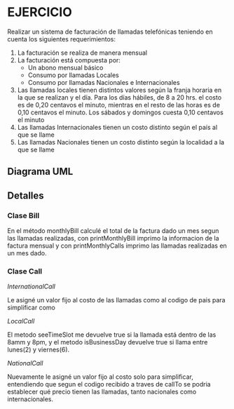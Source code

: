 # EJERCICIO 

Realizar un sistema de facturación de llamadas telefónicas teniendo en cuenta los siguientes
requerimientos:
  1. La facturación se realiza de manera mensual
  2. La facturación está compuesta por:
     + Un abono mensual básico
     + Consumo por llamadas Locales
     + Consumo por llamadas Nacionales e Internacionales
  3. Las llamadas locales tienen distintos valores según la franja horaria en la que se
  realizan y el día. Para los días hábiles, de 8 a 20 hrs. el costo es de 0,20 centavos el
  minuto, mientras en el resto de las horas es de 0,10 centavos el minuto. Los sábados
  y domingos cuesta 0,10 centavos el minuto
  4. Las llamadas Internacionales tienen un costo distinto según el país al que se llame
  5. Las llamadas Nacionales tienen un costo distinto según la localidad a la que se
  llame

## Diagrama UML
  
  
## Detalles

### Clase Bill

En el método monthlyBill calculé el total de la factura dado un mes segun las llamadas realizadas,
con printMonthlyBill imprimo la informacion de la factura mensual y con printMonthlyCalls imprimo 
las llamadas realizadas en un mes dado.

### Clase Call

_InternationalCall_

Le asigné un valor fijo al costo de las llamadas como al codigo de pais para simplificar como  

_LocalCall_

El metodo seeTimeSlot me devuelve true si la llamada está dentro de las 8amm y 8pm, y el metodo isBusinessDay
devuelve true si llama entre lunes(2) y viernes(6).

_NationalCall_

Nuevamente le asigné un valor fijo al costo solo para simplificar, entendiendo que segun el codigo recibido a 
traves de callTo se podria establecer qué precio tienen las llamadas, tanto nacionales como internacionales.

  
  
